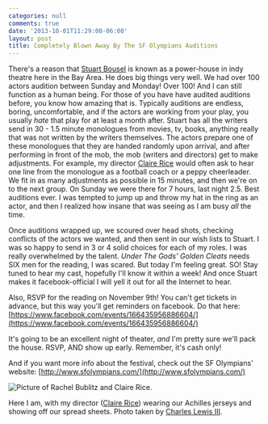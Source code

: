 ```yaml
---
categories: null
comments: true
date: '2013-10-01T11:29:00-06:00'
layout: post
title: Completely Blown Away By The SF Olympians Auditions
---
```


There's a reason that [Stuart Bousel](http://endymionrising.blogspot.com/) is known as a power-house in indy theatre here in the Bay Area. He does big things very well. We had over 100 actors audition between Sunday and Monday! Over 100! And I can still function as a human being. For those of you have have audited auditions before, you know how amazing that is. Typically auditions are endless, boring, uncomfortable, and if the actors are working from your play, you usually *hate* that play for at least a month after. Stuart has all the writers send in 30 - 1.5 minute monologues from movies, tv, books, anything really that was not written by the writers themselves. The actors prepare one of these monologues that they are handed randomly upon arrival, and after performing in front of the mob, the mob (writers and directors) get to make adjustments. For example, my director [Claire Rice](http://claireannrice.blogspot.com/) would often ask to hear one line from the monologue as a football coach or a peppy cheerleader. We fit in as many adjustments as possible in 15 minutes, and then we're on to the next group. On Sunday we were there for 7 hours, last night 2.5. Best auditions ever. I was tempted to jump up and throw my hat in the ring as an actor, and then I realized how insane that was seeing as I am busy *all* the time.

Once auditions wrapped up, we scoured over head shots, checking conflicts of the actors we wanted, and then sent in our wish lists to Stuart. I was so happy to send in 3 or 4 solid choices for each of my roles. I was really overwhelmed by the talent. *Under The Gods' Golden Cleats* needs SIX men for the reading, I was scared. But today I'm feeling great. SO! Stay tuned to hear my cast, hopefully I'll know it within a week! And once Stuart makes it facebook-official I will yell it out for all the Internet to hear.

Also, RSVP for the reading on November 9th! You can't get tickets in advance, but this way you'll get reminders on facebook. Do that here: [https://www.facebook.com/events/166435956886604/](https://www.facebook.com/events/166435956886604/)

It's going to be an excellent night of theater, *and* I'm pretty sure we'll pack the house. RSVP, AND show up early. Remember, it's cash only!

And if you want more info about the festival, check out the SF Olympians' website: [http://www.sfolympians.com/](http://www.sfolympians.com/) 

![Picture of Rachel Bublitz and Claire Rice.](/images/jerseys_charts.jpg)

Here I am, with my director ([Claire Rice](http://claireannrice.blogspot.com/)) wearing our Achilles jerseys and showing off our spread sheets. Photo taken by [Charles Lewis III](http://thethinkingmansidiot.wordpress.com/).
